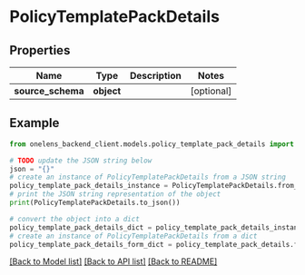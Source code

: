# PolicyTemplatePackDetails


## Properties

Name | Type | Description | Notes
------------ | ------------- | ------------- | -------------
**source_schema** | **object** |  | [optional] 

## Example

```python
from onelens_backend_client.models.policy_template_pack_details import PolicyTemplatePackDetails

# TODO update the JSON string below
json = "{}"
# create an instance of PolicyTemplatePackDetails from a JSON string
policy_template_pack_details_instance = PolicyTemplatePackDetails.from_json(json)
# print the JSON string representation of the object
print(PolicyTemplatePackDetails.to_json())

# convert the object into a dict
policy_template_pack_details_dict = policy_template_pack_details_instance.to_dict()
# create an instance of PolicyTemplatePackDetails from a dict
policy_template_pack_details_form_dict = policy_template_pack_details.from_dict(policy_template_pack_details_dict)
```
[[Back to Model list]](../README.md#documentation-for-models) [[Back to API list]](../README.md#documentation-for-api-endpoints) [[Back to README]](../README.md)



